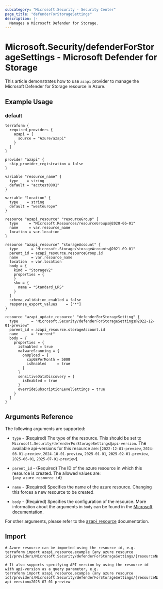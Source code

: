 ```yaml
---
subcategory: "Microsoft.Security - Security Center"
page_title: "defenderForStorageSettings"
description: |-
  Manages a Microsoft Defender for Storage.
---
```


# Microsoft.Security/defenderForStorageSettings - Microsoft Defender for Storage

This article demonstrates how to use `azapi` provider to manage the Microsoft Defender for Storage resource in Azure.

## Example Usage

### default

```hcl
terraform {
  required_providers {
    azapi = {
      source = "Azure/azapi"
    }
  }
}

provider "azapi" {
  skip_provider_registration = false
}

variable "resource_name" {
  type    = string
  default = "acctest0001"
}

variable "location" {
  type    = string
  default = "westeurope"
}

resource "azapi_resource" "resourceGroup" {
  type     = "Microsoft.Resources/resourceGroups@2020-06-01"
  name     = var.resource_name
  location = var.location
}

resource "azapi_resource" "storageAccount" {
  type      = "Microsoft.Storage/storageAccounts@2021-09-01"
  parent_id = azapi_resource.resourceGroup.id
  name      = var.resource_name
  location  = var.location
  body = {
    kind = "StorageV2"
    properties = {
    }
    sku = {
      name = "Standard_LRS"
    }
  }
  schema_validation_enabled = false
  response_export_values    = ["*"]
}

resource "azapi_update_resource" "defenderForStorageSetting" {
  type      = "Microsoft.Security/defenderForStorageSettings@2022-12-01-preview"
  parent_id = azapi_resource.storageAccount.id
  name      = "current"
  body = {
    properties = {
      isEnabled = true
      malwareScanning = {
        onUpload = {
          capGBPerMonth = 5000
          isEnabled     = true
        }
      }
      sensitiveDataDiscovery = {
        isEnabled = true
      }
      overrideSubscriptionLevelSettings = true
    }
  }
}

```



## Arguments Reference

The following arguments are supported:

* `type` - (Required) The type of the resource. This should be set to `Microsoft.Security/defenderForStorageSettings@api-version`. The available api-versions for this resource are: [`2022-12-01-preview`, `2024-08-01-preview`, `2024-10-01-preview`, `2025-01-01`, `2025-02-01-preview`, `2025-06-01`, `2025-07-01-preview`].

* `parent_id` - (Required) The ID of the azure resource in which this resource is created. The allowed values are:  
  `{any azure resource id}`

* `name` - (Required) Specifies the name of the azure resource. Changing this forces a new resource to be created.

* `body` - (Required) Specifies the configuration of the resource. More information about the arguments in `body` can be found in the [Microsoft documentation](https://learn.microsoft.com/en-us/azure/templates/Microsoft.Security/defenderForStorageSettings?pivots=deployment-language-terraform).

For other arguments, please refer to the [azapi_resource](https://registry.terraform.io/providers/Azure/azapi/latest/docs/resources/resource) documentation.

## Import

 ```shell
 # Azure resource can be imported using the resource id, e.g.
 terraform import azapi_resource.example {any azure resource id}/providers/Microsoft.Security/defenderForStorageSettings/{resourceName}
 
 # It also supports specifying API version by using the resource id with api-version as a query parameter, e.g.
 terraform import azapi_resource.example {any azure resource id}/providers/Microsoft.Security/defenderForStorageSettings/{resourceName}?api-version=2025-07-01-preview
 ```
